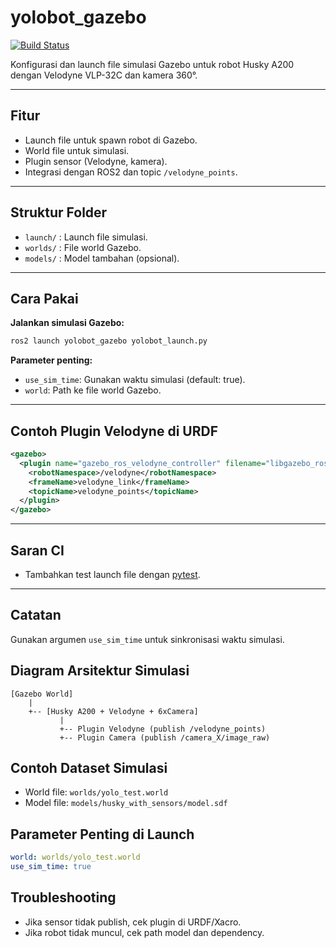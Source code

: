 # yolobot_gazebo

[![Build Status](https://github.com/yourusername/yolobot/actions/workflows/ci.yml/badge.svg)](https://github.com/yourusername/yolobot/actions)

Konfigurasi dan launch file simulasi Gazebo untuk robot Husky A200 dengan Velodyne VLP-32C dan kamera 360°.

---

## Fitur
- Launch file untuk spawn robot di Gazebo.
- World file untuk simulasi.
- Plugin sensor (Velodyne, kamera).
- Integrasi dengan ROS2 dan topic `/velodyne_points`.

---

## Struktur Folder
- `launch/` : Launch file simulasi.
- `worlds/` : File world Gazebo.
- `models/` : Model tambahan (opsional).

---

## Cara Pakai

**Jalankan simulasi Gazebo:**
```sh
ros2 launch yolobot_gazebo yolobot_launch.py
```

**Parameter penting:**
- `use_sim_time`: Gunakan waktu simulasi (default: true).
- `world`: Path ke file world Gazebo.

---

## Contoh Plugin Velodyne di URDF
```xml
<gazebo>
  <plugin name="gazebo_ros_velodyne_controller" filename="libgazebo_ros_velodyne_laser.so">
    <robotNamespace>/velodyne</robotNamespace>
    <frameName>velodyne_link</frameName>
    <topicName>velodyne_points</topicName>
  </plugin>
</gazebo>
```

---

## Saran CI
- Tambahkan test launch file dengan [pytest](https://docs.pytest.org/en/stable/).

---

## Catatan
Gunakan argumen `use_sim_time` untuk sinkronisasi waktu simulasi.

## Diagram Arsitektur Simulasi

```
[Gazebo World]
    |
    +-- [Husky A200 + Velodyne + 6xCamera]
           |
           +-- Plugin Velodyne (publish /velodyne_points)
           +-- Plugin Camera (publish /camera_X/image_raw)
```

## Contoh Dataset Simulasi

- World file: `worlds/yolo_test.world`
- Model file: `models/husky_with_sensors/model.sdf`

## Parameter Penting di Launch

```yaml
world: worlds/yolo_test.world
use_sim_time: true
```

## Troubleshooting

- Jika sensor tidak publish, cek plugin di URDF/Xacro.
- Jika robot tidak muncul, cek path model dan dependency.